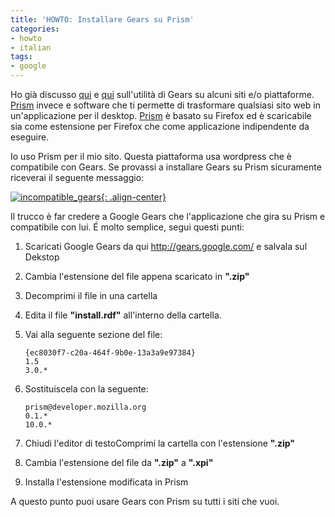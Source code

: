 ```yaml
---
title: 'HOWTO: Installare Gears su Prism'
categories:
- howto
- italian
tags:
- google
---
```

Ho già discusso [qui]({{site.url}}/2009/06/15/howto-wordpress-2-8-e-tinymce-dove-e-finito/) e
[qui]({{site.url}}/2009/07/13/howto-wordpress-2-8-1-e-tinymce-eccolo-di-nuovo/)
sull'utilità di Gears su alcuni siti e/o piattaforme.
[Prism](http://prism.mozilla.com/started/) invece e software che ti permette
di trasformare qualsiasi sito web in un'applicazione per il desktop.
[Prism](http://prism.mozilla.com/started/) è basato su Firefox ed è
scaricabile sia come estensione per Firefox che come applicazione indipendente
da eseguire.

Io uso Prism per il mio sito. Questa piattaforma usa wordpress che è
compatibile con Gears. Se provassi a installare Gears su Prism sicuramente
riceverai il seguente messaggio:

[![incompatible_gears]({{site.url}}/assets/images/incompatible_gears.png){: .align-center}]({{site.url}}/assets/images/incompatible_gears.png)

Il trucco è far credere a Google Gears che l'applicazione che gira su Prism e
compatibile con lui. É molto semplice, segui questi punti:

  1. Scaricati Google Gears da qui <http://gears.google.com/> e salvala sul Dekstop
  2. Cambia l'estensione del file appena scaricato in **".zip"**
  3. Decomprimi il file in una cartella
  4. Edita il file **"install.rdf"** all'interno della cartella.
  5. Vai alla seguente sezione del file: 
     
     ```
     {ec8030f7-c20a-464f-9b0e-13a3a9e97384}  
     1.5  
     3.0.*
     ```
  6. Sostituiscela con la seguente: 
     
     ```
     prism@developer.mozilla.org  
     0.1.*  
     10.0.* 
     ```
  7. Chiudi l'editor di testoComprimi la cartella con l'estensione **".zip"**
  8. Cambia l'estensione del file da **".zip"** a **".xpi"**
  9. Installa l'estensione modificata in Prism
  
A questo punto puoi usare Gears con Prism su tutti i siti che vuoi.
